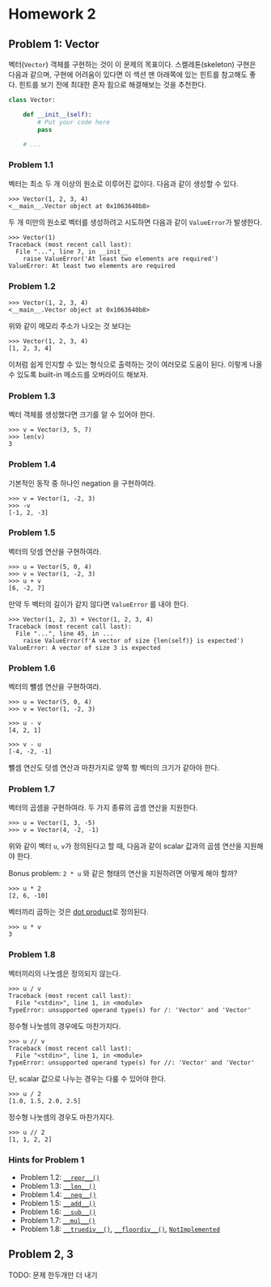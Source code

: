 # Homework 2

## Problem 1: Vector

벡터(`Vector`) 객체를 구현하는 것이 이 문제의 목표이다. 스켈레톤(skeleton) 구현은 다음과 같으며, 구현에 어려움이 있다면 이 섹션 맨 아래쪽에 있는 힌트를 참고해도 좋다. 힌트를 보기 전에 최대한 혼자 힘으로 해결해보는 것을 추천한다.

```python
class Vector:

    def __init__(self):
        # Put your code here
        pass

    # ...
```

### Problem 1.1

벡터는 최소 두 개 이상의 원소로 이루어진 값이다. 다음과 같이 생성할 수 있다.

```
>>> Vector(1, 2, 3, 4)
<__main__.Vector object at 0x1063640b8>
```

두 개 미만의 원소로 벡터를 생성하려고 시도하면 다음과 같이 `ValueError`가 발생한다.

```
>>> Vector(1)
Traceback (most recent call last):
  File "...", line 7, in __init__
    raise ValueError('At least two elements are required')
ValueError: At least two elements are required
```

### Problem 1.2

```
>>> Vector(1, 2, 3, 4)
<__main__.Vector object at 0x1063640b8>
```

위와 같이 메모리 주소가 나오는 것 보다는

```
>>> Vector(1, 2, 3, 4)
[1, 2, 3, 4]
```

이처럼 쉽게 인지할 수 있는 형식으로 출력하는 것이 여러모로 도움이 된다. 이렇게 나올 수 있도록 built-in 메소드를 오버라이드 해보자.

### Problem 1.3

벡터 객체를 생성했다면 크기를 알 수 있어야 한다.

```
>>> v = Vector(3, 5, 7)
>>> len(v)
3
```

### Problem 1.4

기본적인 동작 중 하나인 negation 을 구현하여라.

```
>>> v = Vector(1, -2, 3)
>>> -v
[-1, 2, -3]
```

### Problem 1.5

벡터의 덧셈 연산을 구현하여라.

```
>>> u = Vector(5, 0, 4)
>>> v = Vector(1, -2, 3)
>>> u + v
[6, -2, 7]
```

만약 두 벡터의 길이가 같지 않다면 `ValueError` 를 내야 한다.

```
>>> Vector(1, 2, 3) + Vector(1, 2, 3, 4)
Traceback (most recent call last):
  File "...", line 45, in ...
    raise ValueError(f'A vector of size {len(self)} is expected')
ValueError: A vector of size 3 is expected
```

### Problem 1.6

벡터의 뺄셈 연산을 구현하여라.

```
>>> u = Vector(5, 0, 4)
>>> v = Vector(1, -2, 3)

>>> u - v
[4, 2, 1]

>>> v - u
[-4, -2, -1]
```

뺄셈 연산도 덧셈 연산과 마찬가지로 양쪽 항 벡터의 크기가 같아야 한다.

### Problem 1.7

벡터의 곱셈을 구현하여라. 두 가지 종류의 곱셈 연산을 지원한다.

```
>>> u = Vector(1, 3, -5)
>>> v = Vector(4, -2, -1)
```

위와 같이 벡터 `u`, `v`가 정의된다고 할 때, 다음과 같이 scalar 값과의 곱셈 연산을 지원해야 한다.

Bonus problem: `2 * u` 와 같은 형태의 연산을 지원하려면 어떻게 해야 할까?

```
>>> u * 2
[2, 6, -10]
```

벡터끼리 곱하는 것은 [dot product](https://en.wikipedia.org/wiki/Dot_product)로 정의된다.

```
>>> u * v
3
```

### Problem 1.8

벡터끼리의 나눗셈은 정의되지 않는다.

```
>>> u / v
Traceback (most recent call last):
  File "<stdin>", line 1, in <module>
TypeError: unsupported operand type(s) for /: 'Vector' and 'Vector'
```

정수형 나눗셈의 경우에도 마찬가지다.

```
>>> u // v
Traceback (most recent call last):
  File "<stdin>", line 1, in <module>
TypeError: unsupported operand type(s) for //: 'Vector' and 'Vector'
```

단, scalar 값으로 나누는 경우는 다룰 수 있어야 한다.

```
>>> u / 2
[1.0, 1.5, 2.0, 2.5]
```

정수형 나눗셈의 경우도 마찬가지다.

```
>>> u // 2
[1, 1, 2, 2]
```

### Hints for Problem 1

- Problem 1.2: [`__repr__()`](https://docs.python.org/3/reference/datamodel.html#object.__repr__)
- Problem 1.3: [`__len__()`](https://docs.python.org/3/reference/datamodel.html#object.__len__)
- Problem 1.4: [`__neg__()`](https://docs.python.org/3/reference/datamodel.html#object.__neg__)
- Problem 1.5: [`__add__()`](https://docs.python.org/3/reference/datamodel.html#object.__add__)
- Problem 1.6: [`__sub__()`](https://docs.python.org/3/reference/datamodel.html#object.__sub__)
- Problem 1.7: [`__mul__()`](https://docs.python.org/3/reference/datamodel.html#object.__mul__)
- Problem 1.8: [`__truediv__()`](https://docs.python.org/3/reference/datamodel.html#object.__truediv__), [`__floordiv__()`](https://docs.python.org/3/reference/datamodel.html#object.__floordiv__), [`NotImplemented`](https://docs.python.org/3/library/constants.html#NotImplemented)

## Problem 2, 3

TODO: 문제 한두개만 더 내기